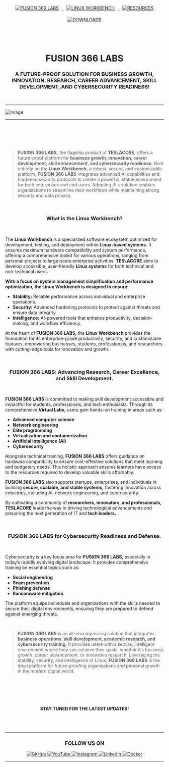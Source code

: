 <br>
<br>



<p align="center">
  <a href="https://github.com/teslacoretc/fusion366labs">
    <img src="https://img.shields.io/badge/FUSION%20366%20LABS-007bff?style=for-the-badge&labelColor=000000" alt="FUSION 366 LABS" style="margin: 10px;">
  </a>
  <a href="https://github.com/teslacoretc/linuxworkbench">
    <img src="https://img.shields.io/badge/LINUX%20WORKBENCH-007bff?style=for-the-badge&labelColor=000000" alt="LINUX WORKBENCH" style="margin: 10px;">
  </a>
  <a href="https://github.com/teslacoretc/resources">
    <img src="https://img.shields.io/badge/RESOURCES-007bff?style=for-the-badge&labelColor=000000" alt="RESOURCES" style="margin: 10px;">
  </a>
  <a href="https://github.com/teslacoretc/downloads">
    <img src="https://img.shields.io/badge/DOWNLOADS-007bff?style=for-the-badge&labelColor=000000" alt="DOWNLOADS" style="margin: 10px;">
  </a>
</p>




<br>
<br>



 


<h1 align="center">FUSION 366 LABS</h1>
<h3 align="center">A FUTURE-PROOF SOLUTION FOR BUSINESS GROWTH, INNOVATION, RESEARCH, CAREER ADVANCEMENT, SKILL DEVELOPMENT, AND CYBERSECURITY READINESS!</h3>


<br>



----------

<p style="text-a
lign: center;">
  <img src="https://drive.google.com/uc?export=view&id=1sdRiRXdjoFiNwCDTMR00_JOG1RAJf2FY" alt="Image">
</p>

----------



<br>
<br>
<br>
<br>




> **FUSION 366 LABS,** the flagship product of **TESLACORE,** offers a future-proof platform for **business growth, innovation, career development, skill enhancement, and cybersecurity readiness.** Built entirely on the **Linux Workbench,** a robust, secure, and customizable platform, **FUSION 366 LABS** integrates advanced AI capabilities and hardened security protocols to create a powerful, stable environment for both enterprises and end users. Adopting this solution enables organizations to streamline their workflows while maintaining strong security and data privacy.

<br>

<h3 align="center">What is the Linux Workbench?</h3>

<br>

The **Linux Workbench** is a specialized software ecosystem optimized for development, testing, and deployment within **Linux-based systems.** It ensures maximum hardware compatibility and system performance, offering a comprehensive toolkit for various operations, ranging from personal projects to large-scale enterprise activities. **TESLACORE** aims to develop accessible, user-friendly **Linux systems** for both technical and non-technical users.

**With a focus on system management simplification and performance optimization, the Linux Workbench is designed to ensure:**


- **Stability:** Reliable performance across individual and enterprise operations.
- **Security:** Advanced hardening protocols to protect against threats and ensure data integrity.
- **Intelligence:** AI-powered tools that enhance productivity, decision-making, and workflow efficiency.

At the heart of **FUSION 366 LABS,** the **Linux Workbench** provides the foundation for its enterprise-grade productivity, security, and customizable features, empowering businesses, students, professionals, and researchers with cutting-edge tools for innovation and growth.

<br>

<h3 align="center">FUSION 366 LABS: Advancing Research, Career Excellence, and Skill Development.</h3>

<br>

**FUSION 366 LABS** is committed to making skill development accessible and impactful for students, professionals, and tech enthusiasts. Through its comprehensive **Virtual Labs,** users gain hands-on training in areas such as:

- **Advanced computer science**
- **Network engineering**
- **Elite programming**
- **Virtualization and containerization**
- **Artificial intelligence (AI)**
- **Cybersecurity**

Alongside technical training, **FUSION 366 LABS** offers guidance on hardware compatibility to ensure cost-effective solutions that meet learning and budgetary needs. This holistic approach ensures learners have access to the resources required to develop valuable skills affordably.

**FUSION 366 LABS** also supports startups, enterprises, and individuals in building **secure, scalable, and stable systems,** fostering innovation across industries, including AI, network engineering, and cybersecurity.

By cultivating a community of **researchers, innovators, and professionals,** **TESLACORE** leads the way in driving technological advancements and preparing the next generation of IT and **tech leaders.**

<br>


<h3 align="center">FUSION 366 LABS for Cybersecurity Readiness and Defense.</h3>

<br>

Cybersecurity is a key focus area for **FUSION 366 LABS,** especially in today’s rapidly evolving digital landscape. It provides comprehensive training on essential topics such as:

- **Social engineering**
- **Scam prevention**
- **Phishing defense**
- **Ransomware mitigation**

The platform equips individuals and organizations with the skills needed to secure their digital environments, ensuring they are prepared to defend against emerging threats.

<br>

> **FUSION 366 LABS** is an all-encompassing solution that integrates **business operations, skill development, academic research, and cybersecurity training.** It provides users with a secure, intelligent environment where they can achieve their goals, whether it’s business growth, career advancement, or innovative research. Leveraging the stability, security, and intelligence of Linux, **FUSION 366 LABS** is the ideal platform for future-proofing organizations and personal growth in the modern digital world.



<br>
<br>
<br>
<br>


<h4 align="center">STAY TUNED FOR THE LATEST UPDATES!</h4>



<br>
<br>



----------


<h3 align="center">FOLLOW US ON</h3>
<div align="center">
  <a href="https://github.com/teslacoretc">
    <img src="https://img.shields.io/badge/GitHub-000000?style=flat&logo=github&logoColor=white" alt="GitHub">
  </a>
  <a href="https://www.youtube.com/channel/UClP4UjEhormarKFDOar_btA">
    <img src="https://img.shields.io/badge/YouTube-FF0000?style=flat&logo=youtube&logoColor=white" alt="YouTube">
  </a>
  <a href="https://www.instagram.com/teslacoretc/">
    <img src="https://img.shields.io/badge/Instagram-E4405F?style=flat&logo=instagram&logoColor=white" alt="Instagram">
  </a>
  <a href="https://www.linkedin.com/in/teslacoretc">
    <img src="https://img.shields.io/badge/LinkedIn-0077B5?style=flat&logo=linkedin&logoColor=white" alt="LinkedIn">
  </a>
  <a href="https://hub.docker.com/u/teslacoretc">
    <img src="https://img.shields.io/badge/Docker-2496ED?style=flat&logo=docker&logoColor=white" alt="Docker">
  </a>
</div>


----------





<br>
<br>
<br>
<br> 
